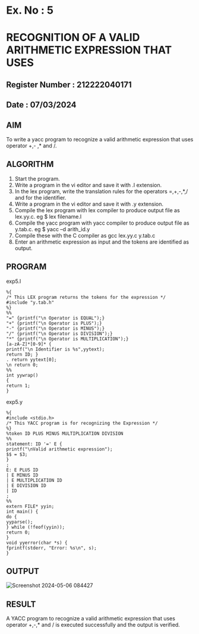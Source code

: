 # Ex. No : 5	
# RECOGNITION OF A VALID ARITHMETIC EXPRESSION THAT USES
## Register Number : 212222040171
## Date : 07/03/2024

## AIM   
To write a yacc program to recognize a valid arithmetic expression that uses operator +,- ,* and /.

## ALGORITHM
1.	Start the program.
2.	Write a program in the vi editor and save it with .l extension.
3.	In the lex program, write the translation rules for the operators =,+,-,*,/ and for the identifier.
4.	Write a program in the vi editor and save it with .y extension.
5.	Compile the lex program with lex compiler to produce output file as lex.yy.c. eg $ lex filename.l
6.	Compile the yacc program with yacc compiler to produce output file as y.tab.c. eg $ yacc –d arith_id.y
7.	Compile these with the C compiler as gcc lex.yy.c y.tab.c
8.	Enter an arithmetic expression as input and the tokens are identified as output.

## PROGRAM

exp5.l

	%{ 
	/* This LEX program returns the tokens for the expression */ 
	#include "y.tab.h" 
	%} 
	%% 
	"=" {printf("\n Operator is EQUAL");} 
	"+" {printf("\n Operator is PLUS");} 
	"-" {printf("\n Operator is MINUS");} 
	"/" {printf("\n Operator is DIVISION");} 
	"*" {printf("\n Operator is MULTIPLICATION");} 
	[a-zA-Z]*[0-9]* { 
	printf("\n Identifier is %s",yytext); 
	return ID; } 
	. return yytext[0]; 	
	\n return 0; 
	%% 	
	int yywrap() 
	{ 
	return 1; 
	}

exp5.y
	
 	%{
	#include <stdio.h>
	/* This YACC program is for recognizing the Expression */
	%}
	%token ID PLUS MINUS MULTIPLICATION DIVISION
	%%
	statement: ID '=' E {
	printf("\nValid arithmetic expression");	
	$$ = $3;
	}
	;
	E: E PLUS ID
	| E MINUS ID
	| E MULTIPLICATION ID
	| E DIVISION ID
	| ID
	;
	%%
	extern FILE* yyin;
	int main() {
	do {
	yyparse();
	} while (!feof(yyin));
	return 0;
	}
	void yyerror(char *s) {
	fprintf(stderr, "Error: %s\n", s);
	}

## OUTPUT 

![Screenshot 2024-05-06 084427](https://github.com/Vishalsaravana/19CS409-Compiler-Design-Lab/assets/119103912/fe72ccbd-ff4e-432b-b7ea-e5a8656c7c3d)


## RESULT
A YACC program to recognize a valid arithmetic expression that uses operator +,-,* and / is executed successfully and the output is verified.
